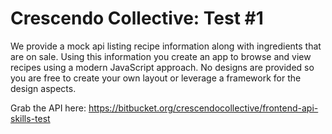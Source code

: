# Crescendo Collective: Test #1

We provide a mock api listing recipe information along with ingredients that are on sale. Using this information you create an app to browse and view recipes using a modern JavaScript approach. No designs are provided so you are free to create your own layout or leverage a framework for the design aspects.

Grab the API here: https://bitbucket.org/crescendocollective/frontend-api-skills-test
